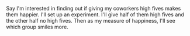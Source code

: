 Say I'm interested in finding out if giving my coworkers high fives makes them
happier. I'll set up an experiment. I'll give half of them high fives and the
other half no high fives. Then as my measure of happiness, I'll see which group
smiles more.
